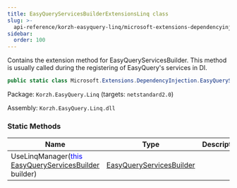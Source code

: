 ```yaml
---
title: EasyQueryServicesBuilderExtensionsLinq class
slug: >-
  api-reference/korzh-easyquery-linq/microsoft-extensions-dependencyinjection-namespace/easyqueryservicesbuilderextensionslinq-class
sidebar:
  order: 100
---
```


Contains the extension method for EasyQueryServicesBuilder.  This method is usually called during the registering of EasyQuery's services in DI.
```csharp
public static class Microsoft.Extensions.DependencyInjection.EasyQueryServicesBuilderExtensionsLinq

```
Package: `Korzh.EasyQuery.Linq` (targets: `netstandard2.0`)

Assembly: `Korzh.EasyQuery.Linq.dll`

### Static Methods

| Name | Type | Description | 
| --- | --- | --- | 
| UseLinqManager(<span style='color: blue'>this</span> [EasyQueryServicesBuilder](/easyquery/docs/api-reference/korzh-easyquery/microsoft-extensions-dependencyinjection-namespace/easyqueryservicesbuilder-class) builder) | [EasyQueryServicesBuilder](/easyquery/docs/api-reference/korzh-easyquery/microsoft-extensions-dependencyinjection-namespace/easyqueryservicesbuilder-class) |  |
